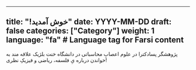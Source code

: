 
---
title: "!خوش آمدید"
date: YYYY-MM-DD
draft: false
categories: ["Category"]
weight: 1
language: "fa"  # Language tag for Farsi content
---
پژوهشگر پسادکترا در علوم اعصابِ محاسباتی در دانشگاه خنت بلژیک علاقه مند به خواندن درباره یِ فلسفه، ریاضی و فیزیکِ نظری!